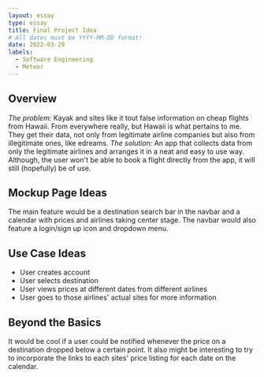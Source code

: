 ```yaml
---
layout: essay
type: essay
title: Final Project Idea
# All dates must be YYYY-MM-DD format!
date: 2022-03-29
labels:
  - Software Engineering
  - Meteor
---
```


## Overview
*The problem:* Kayak and sites like it tout false information on cheap flights from Hawaii. From everywhere really, but Hawaii is what pertains to me. They get their data, not only from legitimate airline companies but also from illegitimate ones, like edreams. 
*The solution:* An app that collects data from only the legitimate airlines and arranges it in a neat and easy to use way. Although, the user won't be able to book a flight directly from the app, it will still (hopefully) be of use. 
## Mockup Page Ideas
The main feature would be a destination search bar in the navbar and a calendar with prices and airlines taking center stage. The navbar would also feature a login/sign up icon and dropdown menu. 
## Use Case Ideas
 - User creates account
 - User selects destination
 - User views prices at different dates from different airlines
 - User goes to those airlines' actual sites for more information
## Beyond the Basics
It would be cool if a user could be notified whenever the price on a destination dropped below a certain point. It also might be interesting to try to incorporate the links to each sites' price listing for each date on the calendar. 

